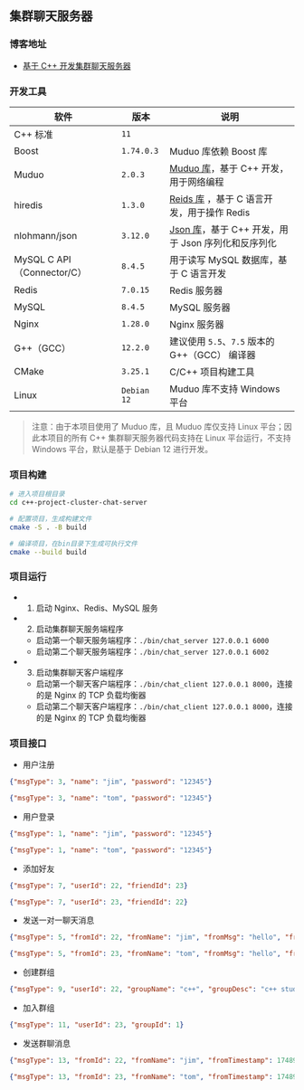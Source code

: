 ## 集群聊天服务器

### 博客地址

- [基于 C++ 开发集群聊天服务器](https://techgrow.cn/posts/e635f0aa.html)

### 开发工具

| 软件                        | 版本        | 说明                                                                                   |
| --------------------------- | ----------- | -------------------------------------------------------------------------------------- |
| C++ 标准                    | `11`        |                                                                                        |
| Boost                       | `1.74.0.3`  | Muduo 库依赖 Boost 库                                                                  |
| Muduo                       | `2.0.3`     | [Muduo 库](https://github.com/chenshuo/muduo)，基于 C++ 开发，用于网络编程             |
| hiredis                     | `1.3.0`     | [Reids 库](https://github.com/redis/hiredis) ，基于 C 语言开发，用于操作 Redis         |
| nlohmann/json               | `3.12.0`    | [Json 库](https://github.com/nlohmann/json)，基于 C++ 开发，用于 Json 序列化和反序列化 |
| MySQL C API （Connector/C） | `8.4.5`     | 用于读写 MySQL 数据库，基于 C 语言开发                                                 |
| Redis                       | `7.0.15`    | Redis 服务器                                                                           |
| MySQL                       | `8.4.5`     | MySQL 服务器                                                                           |
| Nginx                       | `1.28.0`    | Nginx 服务器                                                                           |
| G++（GCC）                  | `12.2.0`    | 建议使用 `5.5`、`7.5` 版本的 G++（GCC） 编译器                                         |
| CMake                       | `3.25.1`    | C/C++ 项目构建工具                                                                     |
| Linux                       | `Debian 12` | Muduo 库不支持 Windows 平台                                                            |

> 注意：由于本项目使用了 Muduo 库，且 Muduo 库仅支持 Linux 平台；因此本项目的所有 C++ 集群聊天服务器代码支持在 Linux 平台运行，不支持 Windows 平台，默认是基于 Debian 12 进行开发。

### 项目构建

``` sh
# 进入项目根目录
cd c++-project-cluster-chat-server

# 配置项目，生成构建文件
cmake -S . -B build

# 编译项目，在bin目录下生成可执行文件
cmake --build build
```

### 项目运行

- 1. 启动 Nginx、Redis、MySQL 服务

- 2. 启动集群聊天服务端程序
    - 启动第一个聊天服务端程序：`./bin/chat_server 127.0.0.1 6000`
    - 启动第二个聊天服务端程序：`./bin/chat_server 127.0.0.1 6002`

- 3. 启动集群聊天客户端程序
    - 启动第一个聊天客户端程序：`./bin/chat_client 127.0.0.1 8000`，连接的是 Nginx 的 TCP 负载均衡器
    - 启动第二个聊天客户端程序：`./bin/chat_client 127.0.0.1 8000`，连接的是 Nginx 的 TCP 负载均衡器

### 项目接口

- 用户注册

``` json
{"msgType": 3, "name": "jim", "password": "12345"}

{"msgType": 3, "name": "tom", "password": "12345"}
```

- 用户登录

``` json
{"msgType": 1, "name": "jim", "password": "12345"}

{"msgType": 1, "name": "tom", "password": "12345"}
```

- 添加好友

``` json
{"msgType": 7, "userId": 22, "friendId": 23}

{"msgType": 7, "userId": 23, "friendId": 22}
```

- 发送一对一聊天消息

``` json
{"msgType": 5, "fromId": 22, "fromName": "jim", "fromMsg": "hello", "fromTimestamp": 1748926809683, "toId": 23}

{"msgType": 5, "fromId": 23, "fromName": "tom", "fromMsg": "hello", "fromTimestamp": 1748926809785, "toId": 22}
```

- 创建群组

``` json
{"msgType": 9, "userId": 22, "groupName": "c++", "groupDesc": "c++ study"}
```

- 加入群组

``` json
{"msgType": 11, "userId": 23, "groupId": 1}
```

- 发送群聊消息

``` json
{"msgType": 13, "fromId": 22, "fromName": "jim", "fromTimestamp": 1748926803682, "groupId": 1, "groupMsg": "go to study c++"}

{"msgType": 13, "fromId": 23, "fromName": "tom", "fromTimestamp": 1748926805372, "groupId": 1, "groupMsg": "go to study rust"}
```
